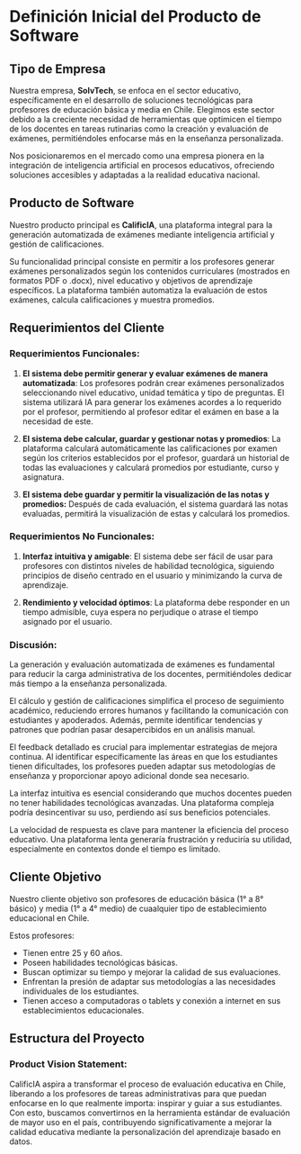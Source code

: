 # Definición Inicial del Producto de Software

## Tipo de Empresa

Nuestra empresa, **SolvTech**, se enfoca en el sector educativo, específicamente en el desarrollo de soluciones tecnológicas para profesores de educación básica y media en Chile. Elegimos este sector debido a la creciente necesidad de herramientas que optimicen el tiempo de los docentes en tareas rutinarias como la creación y evaluación de exámenes, permitiéndoles enfocarse más en la enseñanza personalizada.

Nos posicionaremos en el mercado como una empresa pionera en la integración de inteligencia artificial en procesos educativos, ofreciendo soluciones accesibles y adaptadas a la realidad educativa nacional.

## Producto de Software

Nuestro producto principal es **CalificIA**, una plataforma integral para la generación automatizada de exámenes mediante inteligencia artificial y gestión de calificaciones. 

Su funcionalidad principal consiste en permitir a los profesores generar exámenes personalizados según los contenidos curriculares (mostrados en formatos PDF o .docx), nivel educativo y objetivos de aprendizaje específicos. La plataforma también automatiza la evaluación de estos exámenes, calcula calificaciones y muestra promedios.

## Requerimientos del Cliente

### Requerimientos Funcionales:

1. **El sistema debe permitir generar y evaluar exámenes de manera automatizada**: Los profesores podrán crear exámenes personalizados seleccionando nivel educativo, unidad temática y tipo de preguntas. El sistema utilizará IA para generar los exámenes acordes a lo requerido por el profesor, permitiendo al profesor editar el exámen en base a la necesidad de este.

2. **El sistema debe calcular, guardar y gestionar notas y promedios**: La plataforma calculará automáticamente las calificaciones por examen según los criterios establecidos por el profesor, guardará un historial de todas las evaluaciones y calculará promedios por estudiante, curso y asignatura.

3. **El sistema debe guardar y permitir la visualización de las notas y promedios:** Después de cada evaluación, el sistema guardará las notas evaluadas, permitirá la visualización de estas y calculará los promedios.

### Requerimientos No Funcionales:

1. **Interfaz intuitiva y amigable**: El sistema debe ser fácil de usar para profesores con distintos niveles de habilidad tecnológica, siguiendo principios de diseño centrado en el usuario y minimizando la curva de aprendizaje.

2. **Rendimiento y velocidad óptimos**: La plataforma debe responder en un tiempo admisible, cuya espera no perjudique o atrase el tiempo asignado por el usuario.

### Discusión:

La generación y evaluación automatizada de exámenes es fundamental para reducir la carga administrativa de los docentes, permitiéndoles dedicar más tiempo a la enseñanza personalizada. 

El cálculo y gestión de calificaciones simplifica el proceso de seguimiento académico, reduciendo errores humanos y facilitando la comunicación con estudiantes y apoderados. Además, permite identificar tendencias y patrones que podrían pasar desapercibidos en un análisis manual.

El feedback detallado es crucial para implementar estrategias de mejora continua. Al identificar específicamente las áreas en que los estudiantes tienen dificultades, los profesores pueden adaptar sus metodologías de enseñanza y proporcionar apoyo adicional donde sea necesario.

La interfaz intuitiva es esencial considerando que muchos docentes pueden no tener habilidades tecnológicas avanzadas. Una plataforma compleja podría desincentivar su uso, perdiendo así sus beneficios potenciales.

La velocidad de respuesta es clave para mantener la eficiencia del proceso educativo. Una plataforma lenta generaría frustración y reduciría su utilidad, especialmente en contextos donde el tiempo es limitado.

## Cliente Objetivo

Nuestro cliente objetivo son profesores de educación básica (1° a 8° básico) y media (1° a 4° medio) de cuaalquier tipo de establecimiento educacional en Chile. 

Estos profesores:
- Tienen entre 25 y 60 años.
- Poseen habilidades tecnológicas básicas.
- Buscan optimizar su tiempo y mejorar la calidad de sus evaluaciones.
- Enfrentan la presión de adaptar sus metodologías a las necesidades individuales de los estudiantes.
- Tienen acceso a computadoras o tablets y conexión a internet en sus establecimientos educacionales.

## Estructura del Proyecto

### Product Vision Statement:

CalificIA aspira a transformar el proceso de evaluación educativa en Chile, liberando a los profesores de tareas administrativas para que puedan enfocarse en lo que realmente importa: inspirar y guiar a sus estudiantes. Con esto, buscamos convertirnos en la herramienta estándar de evaluación de mayor uso en el país, contribuyendo significativamente a mejorar la calidad educativa mediante la personalización del aprendizaje basado en datos.
